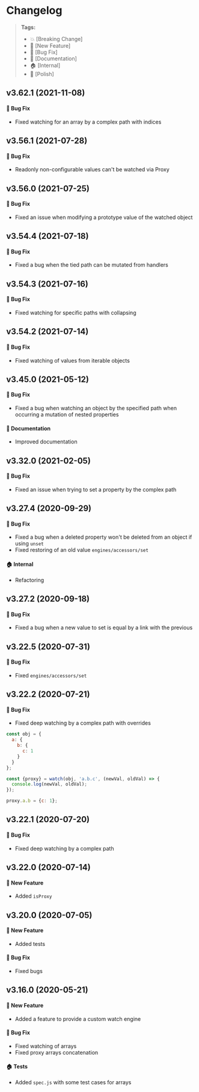 Changelog
=========

> **Tags:**
> - :boom:       [Breaking Change]
> - :rocket:     [New Feature]
> - :bug:        [Bug Fix]
> - :memo:       [Documentation]
> - :house:      [Internal]
> - :nail_care:  [Polish]

## v3.62.1 (2021-11-08)

#### :bug: Bug Fix

* Fixed watching for an array by a complex path with indices

## v3.56.1 (2021-07-28)

#### :bug: Bug Fix

* Readonly non-configurable values can't be watched via Proxy

## v3.56.0 (2021-07-25)

#### :bug: Bug Fix

* Fixed an issue when modifying a prototype value of the watched object

## v3.54.4 (2021-07-18)

#### :bug: Bug Fix

* Fixed a bug when the tied path can be mutated from handlers

## v3.54.3 (2021-07-16)

#### :bug: Bug Fix

* Fixed watching for specific paths with collapsing

## v3.54.2 (2021-07-14)

#### :bug: Bug Fix

* Fixed watching of values from iterable objects

## v3.45.0 (2021-05-12)

#### :bug: Bug Fix

* Fixed a bug when watching an object by the specified path when occurring a mutation of nested properties

#### :memo: Documentation

* Improved documentation

## v3.32.0 (2021-02-05)

#### :bug: Bug Fix

* Fixed an issue when trying to set a property by the complex path

## v3.27.4 (2020-09-29)

#### :bug: Bug Fix

* Fixed a bug when a deleted property won't be deleted from an object if using `unset`
* Fixed restoring of an old value `engines/accessors/set`

#### :house: Internal

* Refactoring

## v3.27.2 (2020-09-18)

#### :bug: Bug Fix

* Fixed a bug when a new value to set is equal by a link with the previous

## v3.22.5 (2020-07-31)

#### :bug: Bug Fix

* Fixed `engines/accessors/set`

## v3.22.2 (2020-07-21)

#### :bug: Bug Fix

* Fixed deep watching by a complex path with overrides

```js
const obj = {
  a: {
    b: {
      c: 1
    }
  }
};

const {proxy} = watch(obj, 'a.b.c', (newVal, oldVal) => {
  console.log(newVal, oldVal);
});

proxy.a.b = {c: 1};
```

## v3.22.1 (2020-07-20)

#### :bug: Bug Fix

* Fixed deep watching by a complex path

## v3.22.0 (2020-07-14)

#### :rocket: New Feature

* Added `isProxy`

## v3.20.0 (2020-07-05)

#### :rocket: New Feature

* Added tests

#### :bug: Bug Fix

* Fixed bugs

## v3.16.0 (2020-05-21)

#### :rocket: New Feature

* Added a feature to provide a custom watch engine

#### :bug: Bug Fix

* Fixed watching of arrays
* Fixed proxy arrays concatenation

#### :house: Tests

* Added `spec.js` with some test cases for arrays
